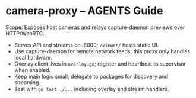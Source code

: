 # camera-proxy – AGENTS Guide

Scope: Exposes host cameras and relays capture-daemon previews over HTTP/WebRTC.

- Serves API and streams on :8000; `/viewer/` hosts static UI.
- Use capture-daemon for remote network feeds; this proxy only handles local hardware.
- Overlay client lives in `overlay.go`; register and heartbeat to supervisor when enabled.
- Keep main logic small; delegate to packages for discovery and streaming.
- Test with `go test ./...` including overlay and stream handlers.
